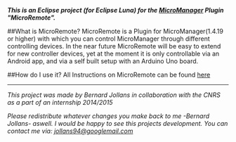 ***This is an Eclipse project (for Eclipse Luna) for the [MicroManager](https://www.micro-manager.org/ "MicroManager Homepage") Plugin "MicroRemote".***

##What is MicroRemote?
MicroRemote is a Plugin for MicroManager(1.4.19 or higher) with which you can control MicroManager through different controlling devices. In the near future MicroRemote will be easy to extend for new controller devices, yet at the moment it is only controllable via an Android app, and via a self built setup with an Arduino Uno board.

##How do I use it?
All Instructions on MicroRemote can be found [here](mutterer.org/imaging)


------
*This project was made by Bernard Jollans in collaboration with the CNRS as a part of an internship 2014/2015*

*Please redistribute whatever changes you make back to me -Bernard Jollans- aswell.*
*I would be happy to see this projects development.*
*You can contact me via:*
*jollans94@googlemail.com*